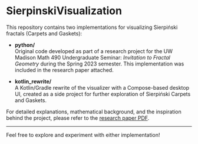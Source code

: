 # SierpinskiVisualization

This repository contains two implementations for visualizing Sierpiński fractals (Carpets and Gaskets):

- **python/**  
  Original code developed as part of a research project for the UW Madison Math 490 Undergraduate Seminar: *Invitation to Fractal Geometry* during the Spring 2023 semester. This implementation was included in the research paper attached.

- **kotlin_rewrite/**  
  A Kotlin/Gradle rewrite of the visualizer with a Compose-based desktop UI, created as a side project for further exploration of Sierpiński Carpets and Gaskets.

For detailed explanations, mathematical background, and the inspiration behind the project, please refer to the [research paper PDF](./Sierpinski_Gaskets_and_Carpets.pdf).

---

Feel free to explore and experiment with either implementation!
